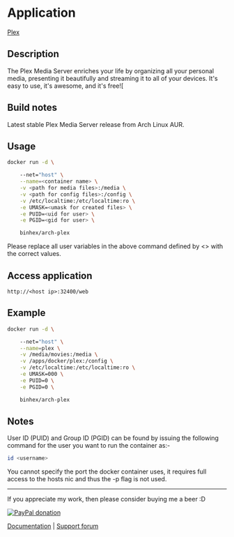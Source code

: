 # Application

[Plex](https://plex.tv/)

## Description

The Plex Media Server enriches your life by organizing all your personal media,
presenting it beautifully and streaming it to all of your devices. It's easy to
use, it's awesome, and it's free![

## Build notes

Latest stable Plex Media Server release from Arch Linux AUR.

## Usage

```bash
docker run -d \

    --net="host" \
    --name=<container name> \
    -v <path for media files>:/media \
    -v <path for config files>:/config \
    -v /etc/localtime:/etc/localtime:ro \
    -e UMASK=<umask for created files> \
    -e PUID=<uid for user> \
    -e PGID=<gid for user> \

    binhex/arch-plex

```

Please replace all user variables in the above command defined by <> with the
correct values.

## Access application

`http://<host ip>:32400/web`

## Example

```bash
docker run -d \

    --net="host" \
    --name=plex \
    -v /media/movies:/media \
    -v /apps/docker/plex:/config \
    -v /etc/localtime:/etc/localtime:ro \
    -e UMASK=000 \
    -e PUID=0 \
    -e PGID=0 \

    binhex/arch-plex

```

## Notes

User ID (PUID) and Group ID (PGID) can be found by issuing the following command
for the user you want to run the container as:-

```bash
id <username>

```

You cannot specify the port the docker container uses, it requires full access
to the hosts nic and thus the -p flag is not used.
___
If you appreciate my work, then please consider buying me a beer  :D

[![PayPal donation](https://www.paypal.com/en_US/i/btn/btn_donate_SM.gif)](https://www.paypal.com/cgi-bin/webscr?cmd=_s-xclick&hosted_button_id=MM5E27UX6AUU4)

[Documentation](https://github.com/binhex/documentation) | [Support forum](http://forums.unraid.net/index.php?topic=45844.0)

